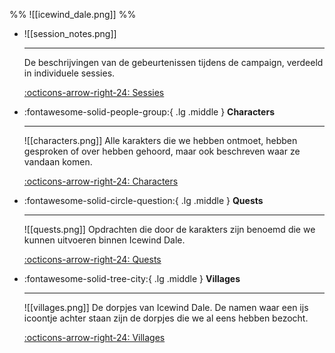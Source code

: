 
%% ![[icewind_dale.png]] %%

<div class="grid cards" markdown>

-   ![[session_notes.png]]

    ---

    De beschrijvingen van de gebeurtenissen tijdens de campaign, verdeeld in individuele sessies.

    [:octicons-arrow-right-24: Sessies](Sessions)

-   :fontawesome-solid-people-group:{ .lg .middle } __Characters__

    ---

    ![[characters.png]]
    Alle karakters die we hebben ontmoet, hebben gesproken of over hebben gehoord, maar ook beschreven waar ze vandaan komen.

    [:octicons-arrow-right-24: Characters](Characters)

-   :fontawesome-solid-circle-question:{ .lg .middle } __Quests__

    ---

    ![[quests.png]]
    Opdrachten die door de karakters zijn benoemd die we kunnen uitvoeren binnen Icewind Dale.

    [:octicons-arrow-right-24: Quests](Quests)

-   :fontawesome-solid-tree-city:{ .lg .middle } __Villages__

    ---

    ![[villages.png]]
    De dorpjes van Icewind Dale. De namen waar een ijs icoontje achter staan zijn de dorpjes die we al eens hebben bezocht.

    [:octicons-arrow-right-24: Villages](Villages)

</div>
